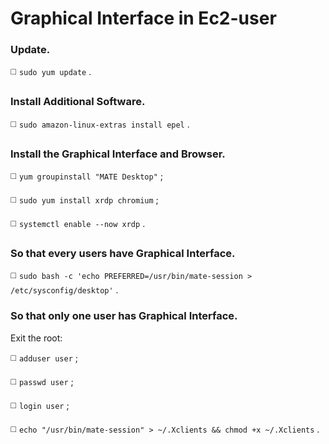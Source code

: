 # Graphical Interface in Ec2-user

### Update.

◻️ `sudo yum update` .

### Install Additional Software.

◻️ `sudo amazon-linux-extras install epel` .

### Install the Graphical Interface and Browser.

◻️ `yum groupinstall "MATE Desktop"` ;

◻️ `sudo yum install xrdp chromium` ;

◻️ `systemctl enable --now xrdp` .

### So that every users have Graphical Interface.

◻️ `sudo bash -c 'echo PREFERRED=/usr/bin/mate-session > /etc/sysconfig/desktop'` .

### So that only one user has Graphical Interface.
Exit the root:

◻️ `adduser user` ;

◻️ `passwd user` ;

◻️ `login user` ;

◻️ `echo "/usr/bin/mate-session" > ~/.Xclients && chmod +x ~/.Xclients` .
